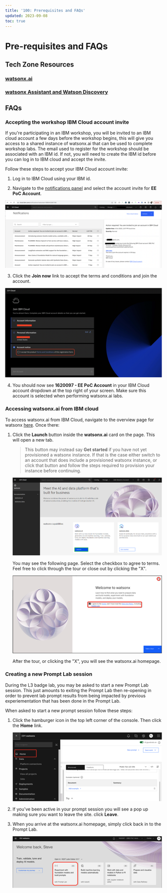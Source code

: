 ```yaml
---
title: '100: Prerequisites and FAQs'
updated: 2023-09-08
toc: true
---
```


# Pre-requisites and FAQs

## Tech Zone Resources

### [watsonx.ai](https://techzone.ibm.com/collection/tech-zone-certified-base-images/journey-watsonx)

### [watsonx Assistant and Watson Discovery](https://techzone.ibm.com/collection/watson-enterprise/environments)


## FAQs

### Accepting the workshop IBM Cloud account invite

If you're participating in an IBM workshop, you will be invited to an IBM cloud account a few days before the workshop begins, this will give you access to a shared instance of watsonx.ai that can be used to complete workshop labs. The email used to register for the workshop should be associated with an IBM id. If not, you will need to create the IBM id before you can log in to IBM cloud and accept the invite.  

Follow these steps to accept your IBM Cloud account invite:

1. Log in to IBM Cloud using your IBM id.

2. Navigate to the [notifications panel](https://cloud.ibm.com/notifications) and select the account invite for **EE PoC Account**.

![](images/100/cloud-notifications.png)

3. Click the **Join now** link to accept the terms and conditions and join the account. 

![](images/100/join-cloud-account.png)

4. You should now see **1620097 - EE PoC Account** in your IBM Cloud account dropdown at the top right of your screen.  Make sure this account is selected when performing watsonx.ai labs.

### Accessing watsonx.ai from IBM cloud

To access watsonx.ai from IBM Cloud, navigate to the overview page for watsonx [here](https://cloud.ibm.com/watsonx/overview). Once there:

1. Click the **Launch** button inside the **watsonx.ai** card on the page. This will open a new tab.

      > This button may instead say **Get started** if you have not yet provisioned a watsonx instance. If that is the case either switch to an account that does include a provisioned watsonx instance, or click that button and follow the steps required to provision your instance before continuing.

      ![launch_ai](./images/100/launch-watsonx.png)

      You may see the following page. Select the checkbox to agree to terms. Feel free to click through the tour or close out by clicking the "X".

      ![take_tour](./images/100/take-tour.png)

      After the tour, or clicking the "X", you will see the watsonx.ai homepage. 

### Creating a new Prompt Lab session

During the L3 badge lab, you may be asked to start a new Prompt Lab session.  This just amounts to exiting the Prompt Lab then re-opening in order to prevent lab prompt results from being impacted by previous experiementation that has been done in the Prompt Lab.  

When asked to start a new prompt session follow these steps:

1. Click the hamburger icon in the top left corner of the console. Then click the **Home** link.

   ![click_home](./images/100/click-home.png)

2. If you've been active in your prompt session you will see a pop up making sure you want to leave the site. click **Leave**.

3. When you arrive at the watsonx.ai homepage, simply click back in to the Prompt Lab.

   ![leave_site](./images/100/homepage-promptlab.png)

